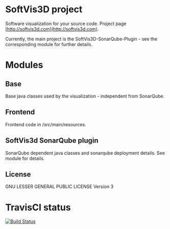 # SoftVis3D project

Software visualization for your source code. Project page [http://softvis3d.com](http://softvis3d.com).

Currently, the main project is the SoftVis3D-SonarQube-Plugin - see the corresponding module for further details.

# Modules

## Base

Base java classes used by the visualization - independent from SonarQube.

## Frontend

Frontend code in /src/main/resources. 

## SoftVis3d SonarQube plugin

SonarQube dependent java classes and sonarqube deployment details.
See module for details.

## License

GNU LESSER GENERAL PUBLIC LICENSE Version 3

# TravisCI status

[![Build Status](https://travis-ci.org/stefanrinderle/softvis3d.svg?branch=master)](https://travis-ci.org/stefanrinderle/softvis3d)